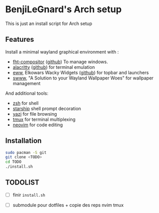 # BenjiLeGnard's Arch setup

This is just an install script for Arch setup

## Features

Install a minimal wayland graphical environment with :

- [fht-compositor](https://nferhat.github.io/fht-compositor/) ([github](https://github.com/nferhat/fht-compositor/)) To manage windows.
- [alacritty](https://alacritty.org/) ([github](https://github.com/alacritty/alacritty)) for terminal emulation
- [eww](https://elkowar.github.io/eww/), Elkowars Wacky Widgets ([github](https://github.com/elkowar/eww/)) for topbar and launchers
- [swww](https://github.com/LGFae/swww/), "A Solution to your Wayland Wallpaper Woes" for wallpaper management

And additional tools:
- [zsh]() for shell
- [starship]() shell prompt decoration
- [yazi]() for file browsing
- [tmux]() for terminal multiplexing
- [neovim]() for code editing


## Installation
```bash
sudo pacman -S git
git clone <TODO>
cd TODO
./install.sh
```

## TODOLIST

- [ ] finir `install.sh`
- [ ] submodule pour dotfiles + copie des reps nvim tmux

